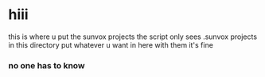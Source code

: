 # hiii
this is where u put the sunvox projects
the script only sees .sunvox projects in this directory
put whatever u want in here with them it's fine
### no one has to know
